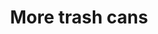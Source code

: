 ---
pid: mp137
title: More trash cans
location_transcription: Anywhere
coordinates: "[-75.171506042813, 39.915101741006]"
zipcode: '19139'
gen_neighborhood: West Philadelphia
neighborhood: Walnut Hill
outside_phl: 
age: 
age_range: 
instagram: 
image_file_name: mp_137.jpg
proposal_transcription: 
topic: Sanitation
topic_summary: '0'
type: Other No Form
keywords_other: 
credit: larry
image_labels: 
twitter: 
facebook: 
permalink: "/monuments/mp137/"
layout: item-page
---
